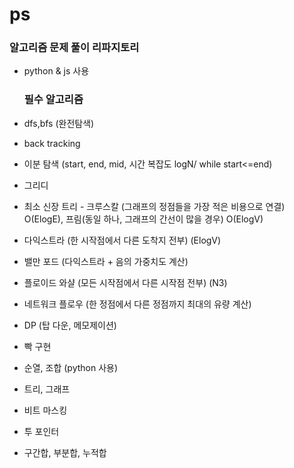 # ps

### 알고리즘 문제 풀이 리파지토리

- python & js 사용

  ### 필수 알고리즘

- dfs,bfs (완전탐색)
- back tracking
- 이분 탐색 (start, end, mid, 시간 복잡도 logN/ while start<=end)
- 그리디
- 최소 신장 트리 - 크루스칼 (그래프의 정점들을 가장 적은 비용으로 연결) O(ElogE), 프림(동일 하나, 그래프의 간선이 많을 경우) O(ElogV)
- 다익스트라 (한 시작점에서 다른 도착지 전부) (ElogV)
- 밸만 포드 (다익스트라 + 음의 가중치도 계산)
- 플로이드 와샬 (모든 시작점에서 다른 시작점 전부) (N3)
- 네트워크 플로우 (한 정점에서 다른 정점까지 최대의 유량 계산)
- DP (탑 다운, 메모제이션)
- 빡 구현
- 순열, 조합 (python 사용)
- 트리, 그래프
- 비트 마스킹
- 투 포인터
- 구간합, 부분합, 누적합
